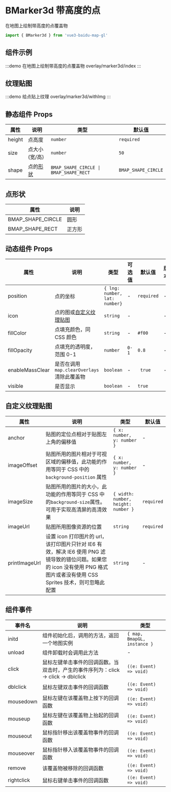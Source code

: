 # BMarker3d 带高度的点

在地图上绘制带高度的点覆盖物

```ts
import { BMarker3d } from 'vue3-baidu-map-gl'
```

## 组件示例

:::demo 在地图上绘制带高度的点覆盖物
overlay/marker3d/index
:::

## 纹理贴图

:::demo 给点贴上纹理
overlay/marker3d/withImg
:::

## 静态组件 Props

| 属性   | 说明                | 类型                                   | 默认值              |
| ------ | ------------------- | -------------------------------------- | ------------------- |
| height | 点高度              | `number`                               | `required`          |
| size   | 点大小(宽/高)       | `number`                               | `50`                |
| shape  | 点的[形状](#点形状) | `BMAP_SHAPE_CIRCLE \| BMAP_SHAPE_RECT` | `BMAP_SHAPE_CIRCLE` |

## 点形状

| 属性              | 说明   |
| ----------------- | ------ |
| BMAP_SHAPE_CIRCLE | 圆形   |
| BMAP_SHAPE_RECT   | 正方形 |

## 动态组件 Props

| 属性            | 说明                                        | 类型                          | 可选值 | 默认值     | 版本                               |
| --------------- | ------------------------------------------- | ----------------------------- | ------ | ---------- | ---------------------------------- |
| position        | 点的坐标                                    | `{ lng: number, lat: number}` | -      | `required` | -                                  |
| icon            | 点的图或[自定义纹理贴图](#自定义纹理贴图)   | `string `                     | -      |            | -                                  |
| fillColor       | 点填充颜色，同 CSS 颜色                     | `string `                     | -      | `#f00`     | -                                  |
| fillOpacity     | 点填充的透明度，范围 0-1                    | `number `                     | `0-1`  | `0.8 `     | -                                  |
| enableMassClear | 是否在调用 `map.clearOverlays` 清除此覆盖物 | `boolean`                     | -      | ` true`    | -                                  |
| visible         | 是否显示                                    | `boolean`                     | -      | `true`     | <Badge type="tip" text="^2.2.0" /> |

## 自定义纹理贴图

| 属性          | 说明                                                                                                                                                                        | 类型                                | 默认值     |
| ------------- | --------------------------------------------------------------------------------------------------------------------------------------------------------------------------- | ----------------------------------- | ---------- |
| anchor        | 贴图的定位点相对于贴图左上角的偏移值                                                                                                                                        | `{ x: number, y: number }`          | -          |
| imageOffset   | 贴图所用的图片相对于可视区域的偏移值，此功能的作用等同于 CSS 中的 `background-position` 属性                                                                                | `{ x: number, y: number }`          | -          |
| imageSize     | 贴图所用的图片的大小，此功能的作用等同于 CSS 中的`background-size`属性。可用于实现高清屏的高清效果                                                                          | `{ width: number, height: number }` | `required` |
| imageUrl      | 贴图所用图像资源的位置                                                                                                                                                      | `string`                            | `required` |
| printImageUrl | 设置 icon 打印图片的 url，该打印图片只针对 IE6 有效，解决 IE6 使用 PNG 滤镜导致的错位问题。如果您的 icon 没有使用 PNG 格式图片或者没有使用 CSS Sprites 技术，则可忽略此配置 | `string `                           | -          |

## 组件事件

| 事件名     | 说明                                                                               | 类型                        |
| ---------- | ---------------------------------------------------------------------------------- | --------------------------- |
| initd      | 组件初始化后，调用的方法，返回一个地图实例                                         | `{ map, BmapGL, instance }` |
| unload     | 组件卸载时会调用此方法                                                             | -                           |
| click      | 鼠标左键单击事件的回调函数。当双击时，产生的事件序列为：click -> click -> dblclick | `((e: Event) => void)`      |
| dblclick   | 鼠标左键双击事件的回调函数                                                         | `((e: Event) => void)`      |
| mousedown  | 鼠标左键在该覆盖物上按下的回调函数                                                 | `((e: Event) => void)`      |
| mouseup    | 鼠标左键在该覆盖物上抬起的回调函数                                                 | `((e: Event) => void)`      |
| mouseout   | 鼠标指针移出该覆盖物事件的回调函数                                                 | `((e: Event) => void)`      |
| mouseover  | 鼠标指针移入该覆盖物事件的回调函数                                                 | `((e: Event) => void)`      |
| remove     | 该覆盖物被移除的回调函数                                                           | `((e: Event) => void)`      |
| rightclick | 鼠标右键单击事件的回调函数                                                         | `((e: Event) => void)`      |
